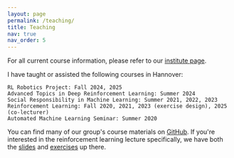 ```yaml
---
layout: page
permalink: /teaching/
title: Teaching
nav: true
nav_order: 5
---
```


For all current course information, please refer to our [institute page](https://www.ai.uni-hannover.de/de/lehre/lehrveranstaltungen).

I have taught or assisted the following courses in Hannover:

    RL Robotics Project: Fall 2024, 2025
    Advanced Topics in Deep Reinforcement Learning: Summer 2024
    Social Responsibility in Machine Learning: Summer 2021, 2022, 2023
    Reinforcement Learning: Fall 2020, 2021, 2023 (exercise design), 2025 (co-lecturer)
    Automated Machine Learning Seminar: Summer 2020

You can find many of our group's course materials on [GitHub](https://github.com/automl-edu).
If you're interested in the reinforcement learning lecture specifically, we have both the [slides](https://github.com/automl-edu/RL_lecture) and [exercises](https://github.com/automl-edu/RL-exercises) up there.

